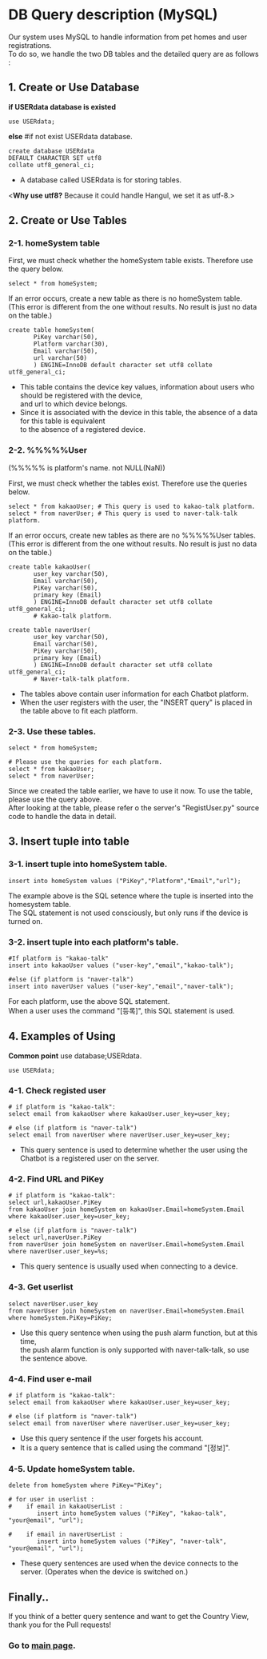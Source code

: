 # DB Query description (MySQL)

Our system uses MySQL to handle information from pet homes and user registrations.<br/>
To do so, we handle the two DB tables and the detailed query are as follows :


## 1. Create or Use Database <br/>


**if USERdata database is existed**
```
use USERdata;
```

**else** #if not exist USERdata database.
```
create database USERdata
DEFAULT CHARACTER SET utf8 
collate utf8_general_ci;
```

- A database called USERdata is for storing tables.<br/>

<**Why use utf8?**    Because it could handle Hangul, we set it as utf-8.>


## 2. Create or Use Tables<br/>

### 2-1. homeSystem table<br/>

First, we must check whether the homeSystem table exists. Therefore use the query below.<br/>

```
select * from homeSystem;
```

If an error occurs, create a new table as there is no homeSystem table. <br/>
(This error is different from the one without results. No result is just no data on the table.)

```
create table homeSystem(
       PiKey varchar(50),
       Platform varchar(30),
       Email varchar(50),
       url varchar(50)
       ) ENGINE=InnoDB default character set utf8 collate utf8_general_ci;
```

- This table contains the device key values, information about users who should be registered with the device,<br/>
  and url to which device belongs.<br/>
- Since it is associated with the device in this table, the absence of a data for this table is equivalent <br/>
  to the absence of a registered device.
  
  
### 2-2. %%%%%User<br/>
(%%%%% is platform's name. not NULL(NaN))<br/>

First, we must check whether the tables exist. Therefore use the queries below.

```
select * from kakaoUser; # This query is used to kakao-talk platform.
select * from naverUser; # This query is used to naver-talk-talk platform.
```

If an error occurs, create new tables as there are no %%%%%User tables. <br/>
(This error is different from the one without results. No result is just no data on the table.)

```
create table kakaoUser(
       user_key varchar(50),
       Email varchar(50),
       PiKey varchar(50),
       primary key (Email)
       ) ENGINE=InnoDB default character set utf8 collate utf8_general_ci;
       # Kakao-talk platform.
 
create table naverUser(
       user_key varchar(50),
       Email varchar(50),
       PiKey varchar(50),
       primary key (Email)
       ) ENGINE=InnoDB default character set utf8 collate utf8_general_ci;
       # Naver-talk-talk platform.
```

- The tables above contain user information for each Chatbot platform. <br/>
- When the user registers with the user, the "INSERT query" is placed in the table above to fit each platform.


### 2-3. Use these tables.<br/>

```
select * from homeSystem;

# Please use the queries for each platform.
select * from kakaoUser;
select * from naverUser;
```

Since we created the table earlier, we have to use it now. To use the table, please use the query above.<br/>
After looking at the table, please refer o the server's "RegistUser.py" source code to handle the data in detail.


## 3. Insert tuple into table <br/>

### 3-1. insert tuple into homeSystem table.

```
insert into homeSystem values ("PiKey","Platform","Email","url");
```

The example above is the SQL setence where the tuple is inserted into the homesystem table.<br/>
The SQL statement is not used consciously, but only runs if the device is turned on.<br/>


### 3-2. insert tuple into each platform's table.

```
#If platform is "kakao-talk"
insert into kakaoUser values ("user-key","email","kakao-talk");

#else (if platform is "naver-talk")
insert into naverUser values ("user-key","email","naver-talk");
```

For each platform, use the above SQL statement. <br/>
When a user uses the command "[등록]", this SQL statement is used.


## 4. Examples of Using <br/>

**Common point** use database;USERdata. 

```
use USERdata;
```

### 4-1. Check registed user

```
# if platform is "kakao-talk":
select email from kakaoUser where kakaoUser.user_key=user_key;

# else (if platform is "naver-talk")
select email from naverUser where naverUser.user_key=user_key;
```

- This query sentence is used to determine whether the user using the Chatbot is a registered user on the server.


### 4-2. Find URL and PiKey

```
# if platform is "kakao-talk":
select url,kakaoUser.PiKey 
from kakaoUser join homeSystem on kakaoUser.Email=homeSystem.Email 
where kakaoUser.user_key=user_key;

# else (if platform is "naver-talk")
select url,naverUser.PiKey 
from naverUser join homeSystem on naverUser.Email=homeSystem.Email 
where naverUser.user_key=%s;
```

- This query sentence is usually used when connecting to a device.


### 4-3. Get userlist

```
select naverUser.user_key 
from naverUser join homeSystem on naverUser.Email=homeSystem.Email 
where homeSystem.PiKey=PiKey;
```

- Use this query sentence when using the push alarm function, but at this time, <br/>
  the push alarm function is only supported with naver-talk-talk, so use the sentence above.
  
  
### 4-4. Find user e-mail

```
# if platform is "kakao-talk":
select email from kakaoUser where kakaoUser.user_key=user_key;

# else (if platform is "naver-talk")
select email from naverUser where naverUser.user_key=user_key;
```

- Use this query sentence if the user forgets his account.
- It is a query sentence that is called using the command "[정보]".


### 4-5. Update homeSystem table.

```
delete from homeSystem where PiKey="PiKey";

# for user in userlist :
#    if email in kakaoUserList :
        insert into homeSystem values ("PiKey", "kakao-talk", "your@email", "url");
        
#    if email in naverUserList :
        insert into homeSystem values ("PiKey", "naver-talk", "your@email", "url");
```

- These query sentences are used when the device connects to the server. (Operates when the device is switched on.)<br/>



## Finally..
If you think of a better query sentence and want to get the Country View, thank you for the Pull requests!
### Go to [main page](https://github.com/kuj0210/IoT-Pet-Home-System).
